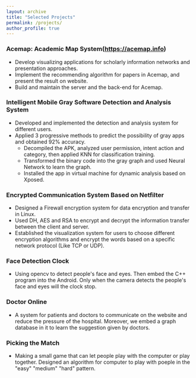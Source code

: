```yaml
---
layout: archive
title: "Selected Projects"
permalink: /projects/
author_profile: true
---
```


### Acemap: Academic Map System(https://acemap.info)

* Develop visualizing applications for scholarly information networks and presentation approaches.
* Implement the recommending algorithm for papers in Acemap, and present the result on website.
* Build and maintain the server and the back-end for Acemap.

### Intelligent Mobile Gray Software Detection and Analysis System
* Developed and implemented the detection and analysis system for different users.
* Applied 3 progressive methods to predict the possibility of gray apps and obtained 92% accuracy.
	* Decompiled the APK, analyzed user permission, intent action and category, then applied KNN for classification training.
	* Transformed the binary code into the gray graph and used Neural Network to learn the graph.
	* Installed the app in virtual machine for dynamic analysis based on Xposed.

### Encrypted Communication System Based on Netfilter
* Designed a Firewall encryption system for data encryption and transfer in Linux.
* Used DH, AES and RSA to encrypt and decrypt the information transfer between the client and server.
* Established the visualization system for users to choose different encryption algorithms and encrypt the words based on a specific network protocol (Like TCP or UDP).

### Face Detection Clock
* Using opencv to detect people's face and eyes. Then embed the C++ program into the Android. Only when the camera detects the people's face and eyes will the clock stop.

### Doctor Online 
* A system for patients and doctors to communicate on the website and reduce the pressure of the hospital. Moreover, we embed a graph database in it to learn the suggestion given by doctors.

### Picking the Match
* Making a small game that can let people play with the computer or play together. Designed an algorithm for computer to play with poeple in the "easy" "medium" "hard" pattern.
